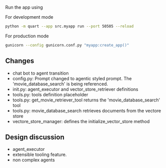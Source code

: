 Run the app using 

For development mode

```bash
python -m quart --app src.myapp run --port 50505 --reload
```


For production mode

```bash
gunicorn --config gunicorn.conf.py "myapp:create_app()"
```

## Changes
- chat bot to agent transition
- config.py: Prompt changed to agentic styled prompt. The 'movie_database_search' is being referenced.
- init.py: agent_executor and vector_store_retriever definitions
- tools.py: tools definition placeholder
- tools.py: get_movie_retriever_tool returns the 'movie_database_search' tool
- tools.py: movie_database_search retrieves documents from the vectore store
- vectore_store_manager: defines the initialize_vector_store method

## Design discussion
- agent_executor
- extensible tooling feature.
- non complex agents